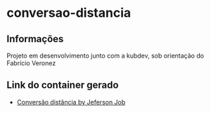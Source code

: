 # conversao-distancia

## Informações
Projeto em desenvolvimento junto com a kubdev, sob orientação do Fabrício Veronez

## Link do container gerado
- [Conversão distância by Jeferson Job](https://hub.docker.com/repository/docker/jefersonjob12/conversao-distancia/general)